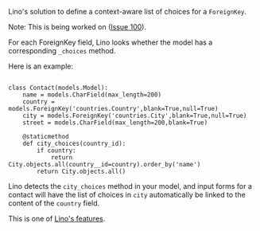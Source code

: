 Lino's solution to define a context-aware list of choices for a `ForeignKey`.

Note: This is being worked on ([Issue 100](https://code.google.com/p/lino/issues/detail?id=100)).

For each ForeignKey field, Lino looks whether the model has a corresponding `_choices` method.

Here is an example:

```

class Contact(models.Model):
    name = models.CharField(max_length=200)
    country = models.ForeignKey('countries.Country',blank=True,null=True)
    city = models.ForeignKey('countries.City',blank=True,null=True)
    street = models.CharField(max_length=200,blank=True)

    @staticmethod
    def city_choices(country_id):
        if country:
            return City.objects.all(country__id=country).order_by('name')
        return City.objects.all()
```


Lino detects the `city_choices` method in your model, and input forms for a contact will have the list of choices in `city` automatically be linked to the content of the `country` field.

This is one of [Lino's features](LinoFeatures.md).